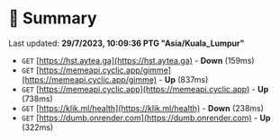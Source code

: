 # 📖 Summary
Last updated: **29/7/2023, 10:09:36 PTG "Asia/Kuala_Lumpur"**

- `GET` [https://hst.aytea.ga](https://hst.aytea.ga) - **Down** (159ms)
- `GET` [https://memeapi.cyclic.app/gimme](https://memeapi.cyclic.app/gimme) - **Up** (837ms)
- `GET` [https://memeapi.cyclic.app](https://memeapi.cyclic.app) - **Up** (738ms)
- `GET` [https://klik.ml/health](https://klik.ml/health) - **Down** (238ms)
- `GET` [https://dumb.onrender.com](https://dumb.onrender.com) - **Up** (322ms)
